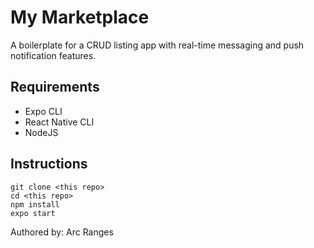 # My Marketplace
A boilerplate for a CRUD listing app with real-time messaging and push notification features.

## Requirements
- Expo CLI
- React Native CLI
- NodeJS

## Instructions
```
git clone <this repo>
cd <this repo>
npm install
expo start
```

Authored by: Arc Ranges
